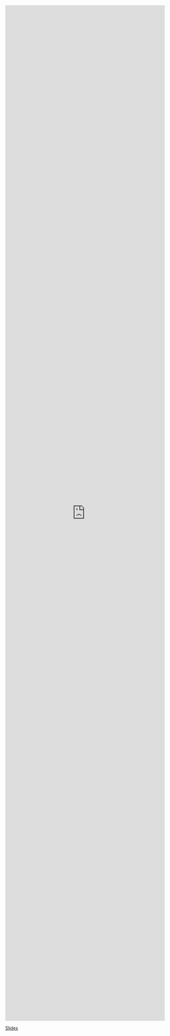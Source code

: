 
<iframe src="https://drive.google.com/file/d/1Ne6YZwnhxnjoGdAIh6oZuwa3LdyUm5ZZ/preview" style="width:100%; height:80vh" width="1280px" height="800px" frameborder="0" loading="lazy" allowfullscreen="true"></iframe>

[Slides](https://drive.google.com/file/d/1Ne6YZwnhxnjoGdAIh6oZuwa3LdyUm5ZZ)
